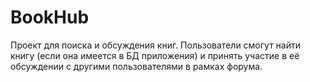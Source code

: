 <h1>BookHub</h1>

Проект для поиска и обсуждения книг. Пользователи смогут найти книгу (если она имеется в БД приложения) и принять участие в её обсуждении с другими пользователями в рамках форума.
